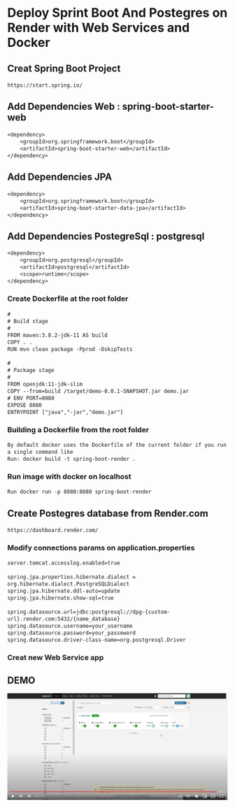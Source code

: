 # Deploy Sprint Boot And Postegres on Render with Web Services and Docker

## Creat Spring Boot Project

    https://start.spring.io/

## Add Dependencies Web : spring-boot-starter-web

    <dependency>
        <groupId>org.springframework.boot</groupId>
        <artifactId>spring-boot-starter-web</artifactId>
    </dependency>

## Add Dependencies JPA
    
    <dependency>
        <groupId>org.springframework.boot</groupId>
        <artifactId>spring-boot-starter-data-jpa</artifactId>
    </dependency>

## Add Dependencies PostegreSql : postgresql

    <dependency>
        <groupId>org.postgresql</groupId>
        <artifactId>postgresql</artifactId>
        <scope>runtime</scope>
    </dependency>


### Create Dockerfile at the root folder

    #
    # Build stage
    #
    FROM maven:3.8.2-jdk-11 AS build
    COPY . .
    RUN mvn clean package -Pprod -DskipTests
    
    #
    # Package stage
    #
    FROM openjdk:11-jdk-slim
    COPY --from=build /target/demo-0.0.1-SNAPSHOT.jar demo.jar
    # ENV PORT=8080
    EXPOSE 8080
    ENTRYPOINT ["java","-jar","demo.jar"]
    

### Building a Dockerfile from the root folder
    By default docker uses the Dockerfile of the current folder if you run a single command like
    Run: docker build -t spring-boot-render .
    
### Run image with docker on localhost
    Run docker run -p 8080:8080 spring-boot-render


## Create Postegres database from Render.com
    https://dashboard.render.com/


### Modify connections params on application.properties

    server.tomcat.accesslog.enabled=true
    
    spring.jpa.properties.hibernate.dialect = org.hibernate.dialect.PostgreSQLDialect
    spring.jpa.hibernate.ddl-auto=update
    spring.jpa.hibernate.show-sql=true

    spring.datasource.url=jdbc:postgresql://dpg-{custom-url}.render.com:5432/{name_database}
    spring.datasource.username=your_username
    spring.datasource.password=your_passeword
    spring.datasource.driver-class-name=org.postgresql.Driver


### Creat new Web Service app


## DEMO 
    
[![IMAGE ALT TEXT HERE](https://github.com/TakiRahal/angular-sonarqube/blob/main/src/assets/demo.png)](https://youtu.be/-Ih_ky5HMEA)
